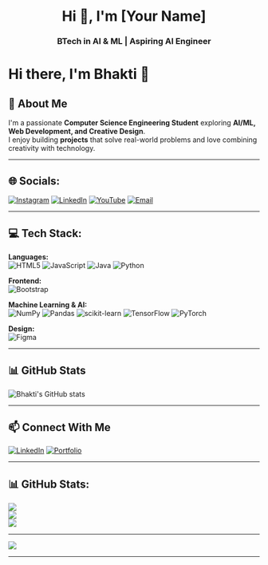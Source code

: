 <h1 align="center">Hi 👋, I'm [Your Name]</h1>
<h3 align="center">BTech in AI & ML | Aspiring AI Engineer</h3>

# Hi there, I'm Bhakti 👋

## 🚀 About Me
I'm a passionate **Computer Science Engineering Student** exploring **AI/ML, Web Development, and Creative Design**.  
I enjoy building **projects** that solve real-world problems and love combining creativity with technology.  


---

## 🌐 Socials:
[![Instagram](https://img.shields.io/badge/Instagram-%23E4405F.svg?logo=Instagram&logoColor=white)](https://instagram.com/yourusername)
[![LinkedIn](https://img.shields.io/badge/LinkedIn-%230077B5.svg?logo=linkedin&logoColor=white)](https://linkedin.com/in/yourusername)
[![YouTube](https://img.shields.io/badge/YouTube-%23FF0000.svg?logo=YouTube&logoColor=white)](https://youtube.com/@yourchannel)
[![Email](https://img.shields.io/badge/Email-D14836?logo=gmail&logoColor=white)](mailto:youremail@gmail.com)

---

## 💻 Tech Stack:

**Languages:**  
![HTML5](https://img.shields.io/badge/HTML5-E34F26?style=for-the-badge&logo=html5&logoColor=white) 
![JavaScript](https://img.shields.io/badge/JavaScript-F7DF1E?style=for-the-badge&logo=javascript&logoColor=black)
![Java](https://img.shields.io/badge/Java-ED8B00?style=for-the-badge&logo=openjdk&logoColor=white)
![Python](https://img.shields.io/badge/Python-3776AB?style=for-the-badge&logo=python&logoColor=white)

**Frontend:**  
![Bootstrap](https://img.shields.io/badge/Bootstrap-563D7C?style=for-the-badge&logo=bootstrap&logoColor=white)  

**Machine Learning & AI:**  
![NumPy](https://img.shields.io/badge/NumPy-013243?style=for-the-badge&logo=numpy&logoColor=white)
![Pandas](https://img.shields.io/badge/Pandas-150458?style=for-the-badge&logo=pandas&logoColor=white)
![scikit-learn](https://img.shields.io/badge/Scikit%20Learn-F7931E?style=for-the-badge&logo=scikit-learn&logoColor=white)
![TensorFlow](https://img.shields.io/badge/TensorFlow-FF6F00?style=for-the-badge&logo=tensorflow&logoColor=white)
![PyTorch](https://img.shields.io/badge/PyTorch-EE4C2C?style=for-the-badge&logo=pytorch&logoColor=white)  

**Design:**  
![Figma](https://img.shields.io/badge/Figma-F24E1E?style=for-the-badge&logo=figma&logoColor=white)  

---

## 📊 GitHub Stats
![Bhakti's GitHub stats](https://github-readme-stats.vercel.app/api?username=YOUR_GITHUB_USERNAME&show_icons=true&theme=radical)

---

## 📫 Connect With Me
[![LinkedIn](https://img.shields.io/badge/LinkedIn-0A66C2?style=for-the-badge&logo=linkedin&logoColor=white)](https://www.linkedin.com/in/YOUR_LINKEDIN)
[![Portfolio](https://img.shields.io/badge/Portfolio-FF4088?style=for-the-badge&logo=google-chrome&logoColor=white)](YOUR_PORTFOLIO_LINK)




---

## 📊 GitHub Stats:
![](https://github-readme-stats.vercel.app/api?username=YourGitHubUsername&theme=dark&hide_border=false&include_all_commits=false&count_private=false)  
![](https://github-readme-streak-stats.herokuapp.com/?user=YourGitHubUsername&theme=dark&hide_border=false)  
![](https://github-readme-stats.vercel.app/api/top-langs/?username=YourGitHubUsername&theme=dark&hide_border=false&include_all_commits=false&count_private=false&layout=compact)

---

[![](https://visitcount.itsvg.in/api?id=YourGitHubUsername&icon=0&color=0)](https://visitcount.itsvg.in)

---
